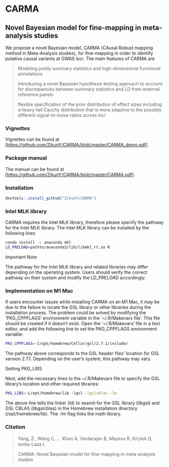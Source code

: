 # CARMA
## Novel Bayesian model for fine-mapping in meta-analysis studies


We propose a novel Bayesian model, CARMA (CAusal Robust mapping method in Meta-Analysis studies), for fine-mapping in order to identify putative causal variants at GWAS loci. The main features of CARMA are

> Modeling jointly summary statistics and high-dimensional functional annotations
>
> Introducing a novel Bayesian hypothesis testing approach to account for discrepancies between summary statistics and LD from external reference panels
>
> flexible specification of the prior distribution of effect sizes including a heavy-tail Cauchy distribution that is more adaptive to the possibly different signal-to-noise ratios across loci

### Vignettes
Vignettes can be found at [https://github.com/ZikunY/CARMA/blob/master/CARMA_demo.pdf].

### Package manual
The manual can be found at [https://github.com/ZikunY/CARMA/blob/master/CARMA.pdf].

### Installation
```r
devtools::install_github("ZikunY/CARMA")
```
### Intel MLK library 
CARMA requires the Intel MLK library, therefore please specify the pathway for the Intel MLK library. The Intel MLK library can be installed by the following lines

```bash
conda install -c anaconda mkl
LD_PRELOAD=pathto/anaconda3/lib/libmkl_rt.so R
```
Important Note

The pathway for the Intel MLK library and related libraries may differ depending on the operating system. Users should verify the correct pathway on their system and modify the LD_PRELOAD accordingly.

### Implementation on M1 Mac
If users encounter issues while installing CARMA on an M1 Mac, it may be due to the failure to locate the GSL library or other libraries during the installation process. The problem could be solved by modifying the ‘PKG_CPPFLAGS’ environment variable in the ‘~/.R/Makevars file’. This file should be created if it doesn’t exist. Open the ‘~/.R/Makevars’ file in a text editor, and add the following line to set the PKG_CPPFLAGS environment variable:
```bash
PKG_CPPFLAGS=-I/opt/homebrew/Cellar/gsl/2.7.1/include/
```
The pathway above corresponds to the GSL header files’ location for GSL version 2.7.1. Depending on the user’s system, this pathway may vary.

Setting PKG_LIBS

Next, add the necessary lines to the ~/.R/Makevars file to specify the GSL library’s location and other required libraries:
```bash
PKG_LIBS=-L/opt/homebrew/lib -lgsl -lgslcblas -lm
```
The above line tells the linker (ld) to search for the GSL library (libgsl) and GSL CBLAS (libgslcblas) in the Homebrew installation directory (/opt/homebrew/lib). The -lm flag links the math library.


### Citation

> Yang, Z.,  Wang C, ， Khan A, Vardarajan B,  Mayeux R,  Kiryluk D, Ionita-Laza I, 

> CARMA: Novel Bayesian model for fine-mapping in meta-analysis studies
